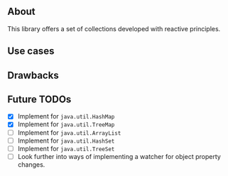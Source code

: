 ## About
This library offers a set of collections developed with reactive principles. 

## Use cases

## Drawbacks

## Future TODOs 
- [x] Implement for `java.util.HashMap`
- [x] Implement for `java.util.TreeMap`
- [ ] Implement for `java.util.ArrayList`  
- [ ] Implement for `java.util.HashSet`
- [ ] Implement for `java.util.TreeSet`
- [ ] Look further into ways of implementing a watcher for object property changes.